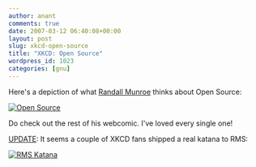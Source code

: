 ```yaml
---
author: anant
comments: true
date: 2007-03-12 06:40:08+00:00
layout: post
slug: xkcd-open-source
title: "XKCD: Open Source"
wordpress_id: 1023
categories: [gnu]
---
```


Here's a depiction of what [Randall Munroe](http://replay.waybackmachine.org/20070405190610/http://xkcd.com/about/) thinks about Open Source:

[![Open Source](http://imgs.xkcd.com/comics/open_source.png)](http://imgs.xkcd.com/comics/open_source.png)

Do check out the rest of his webcomic. I've loved every single one!

[UPDATE](http://blag.xkcd.com/2007/04/19/life-imitates-xkcd-part-ii-richard-stallman/): It seems a couple of XKCD fans shipped a real katana to RMS:

[![RMS Katana](http://imgs.xkcd.com/blag/rms_katana.jpg)](http://imgs.xkcd.com/blag/rms_katana.jpg)
